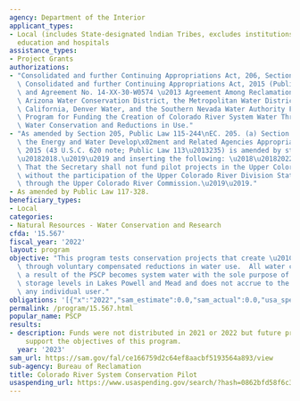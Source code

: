 ```yaml
---
agency: Department of the Interior
applicant_types:
- Local (includes State-designated lndian Tribes, excludes institutions of higher
  education and hospitals
assistance_types:
- Project Grants
authorizations:
- "Consolidated and further Continuing Appropriations Act, 206, Section 206 of the\
  \ Consolidated and further Continuing Appropriations Act, 2015 (Public Law 113-235)\
  \ and Agreement No. 14-XX-30-W0574 \u2013 Agreement Among Reclamation, the Central\
  \ Arizona Water Conservation District, the Metropolitan Water District of Southern\
  \ California, Denver Water, and the Southern Nevada Water Authority For a Pilot\
  \ Program for Funding the Creation of Colorado River System Water Through Voluntary\
  \ Water Conservation and Reductions in Use."
- "As amended by Section 205, Public Law 115-244\nEC. 205. (a) Section 206(c)(2) of\
  \ the Energy and Water Develop\x02ment and Related Agencies Appropriations Act,\
  \ 2015 (43 U.S.C. 620 note; Public Law 113\u2013235) is amended by striking \u2018\
  \u20182018.\u2019\u2019 and inserting the following: \u2018\u20182022: Provided,\
  \ That the Secretary shall not fund pilot projects in the Upper Colorado River Basin\
  \ without the participation of the Upper Colorado River Division States, acting\
  \ through the Upper Colorado River Commission.\u2019\u2019."
- As amended by Public Law 117-328.
beneficiary_types:
- Local
categories:
- Natural Resources - Water Conservation and Research
cfda: '15.567'
fiscal_year: '2022'
layout: program
objective: "This program tests conservation projects that create \u201Csystem water\u201D\
  \ through voluntary compensated reductions in water use.  All water conserved as\
  \ a result of the PSCP becomes system water with the sole purpose of increasing\
  \ storage levels in Lakes Powell and Mead and does not accrue to the benefit of\
  \ any individual user."
obligations: '[{"x":"2022","sam_estimate":0.0,"sam_actual":0.0,"usa_spending_actual":0.0},{"x":"2023","sam_estimate":51366901.0,"sam_actual":0.0,"usa_spending_actual":0.0},{"x":"2024","sam_estimate":73000000.0,"sam_actual":0.0,"usa_spending_actual":0.0}]'
permalink: /program/15.567.html
popular_name: PSCP
results:
- description: Funds were not distributed in 2021 or 2022 but future projects will
    support the objectives of this program.
  year: '2023'
sam_url: https://sam.gov/fal/ce166759d2c64ef8aacbf5193564a893/view
sub-agency: Bureau of Reclamation
title: Colorado River System Conservation Pilot
usaspending_url: https://www.usaspending.gov/search/?hash=0862bfd58f6c3b0aeb748ef3d641f4c8
---
```

